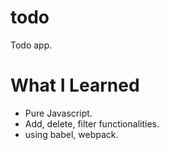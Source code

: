 # todo

Todo app.

# What I Learned

- Pure Javascript.
- Add, delete, filter functionalities.
- using babel, webpack.
